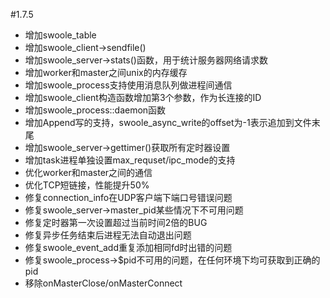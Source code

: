 #1.7.5

* 增加swoole_table
* 增加swoole_client->sendfile()
* 增加swoole_server->stats()函数，用于统计服务器网络请求数
* 增加worker和master之间unix的内存缓存
* 增加swoole_process支持使用消息队列做进程间通信
* 增加swoole_client构造函数增加第3个参数，作为长连接的ID
* 增加swoole_process::daemon函数
* 增加Append写的支持，swoole_async_write的offset为-1表示追加到文件末尾
* 增加swoole_server->gettimer()获取所有定时器设置
* 增加task进程单独设置max_requset/ipc_mode的支持
* 优化worker和master之间的通信
* 优化TCP短链接，性能提升50%
* 修复connection_info在UDP客户端下端口号错误问题
* 修复swoole_server->master_pid某些情况下不可用问题
* 修复定时器第一次设置超过当前时间2倍的BUG
* 修复异步任务结束后进程无法自动退出问题
* 修复swoole_event_add重复添加相同fd时出错的问题
* 修复swoole_process->$pid不可用的问题，在任何环境下均可获取到正确的pid
* 移除onMasterClose/onMasterConnect